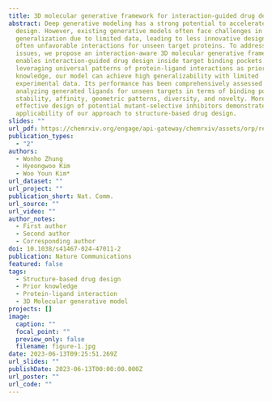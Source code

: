 ```yaml
---
title: 3D molecular generative framework for interaction-guided drug design
abstract: Deep generative modeling has a strong potential to accelerate drug
  design. However, existing generative models often face challenges in
  generalization due to limited data, leading to less innovative designs with
  often unfavorable interactions for unseen target proteins. To address these
  issues, we propose an interaction-aware 3D molecular generative framework that
  enables interaction-guided drug design inside target binding pockets. By
  leveraging universal patterns of protein-ligand interactions as prior
  knowledge, our model can achieve high generalizability with limited
  experimental data. Its performance has been comprehensively assessed by
  analyzing generated ligands for unseen targets in terms of binding pose
  stability, affinity, geometric patterns, diversity, and novelty. Moreover, the
  effective design of potential mutant-selective inhibitors demonstrates the
  applicability of our approach to structure-based drug design.
slides: ""
url_pdf: https://chemrxiv.org/engage/api-gateway/chemrxiv/assets/orp/resource/item/6482d9dbbe16ad5c57af1937/original/a-protein-ligand-interaction-focused-3d-molecular-generative-framework-for-generalizable-structure-based-drug-design.pdf
publication_types:
  - "2"
authors:
  - Wonho Zhung
  - Hyeongwoo Kim
  - Woo Youn Kim*
url_dataset: ""
url_project: ""
publication_short: Nat. Comm.
url_source: ""
url_video: ""
author_notes:
  - First author
  - Second author
  - Corresponding author
doi: 10.1038/s41467-024-47011-2
publication: Nature Communications
featured: false
tags:
  - Structure-based drug design
  - Prior knowledge
  - Protein-ligand interaction
  - 3D Molecular generative model
projects: []
image:
  caption: ""
  focal_point: ""
  preview_only: false
  filename: figure-1.jpg
date: 2023-06-13T09:25:51.269Z
url_slides: ""
publishDate: 2023-06-13T00:00:00.000Z
url_poster: ""
url_code: ""
---
```


